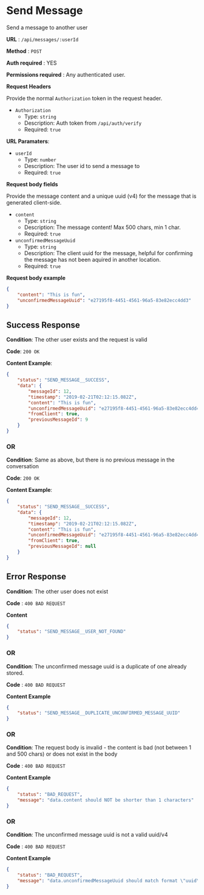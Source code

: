 # Send Message

Send a message to another user

**URL** : `/api/messages/:userId`

**Method** : `POST`

**Auth required** : YES

**Permissions required** : Any authenticated user.

**Request Headers**

Provide the normal `Authorization` token in the request header.

* `Authorization`
  * Type: `string`
  * Description: Auth token from `/api/auth/verify`
  * Required: `true`

**URL Paramaters**:
* `userId`
  * Type: `number`
  * Description: The user id to send a message to
  * Required: `true`

**Request body fields**

Provide the message content and a unique uuid (v4) for the message that is generated client-side.

* `content`
  * Type: `string`
  * Description: The message content! Max 500 chars, min 1 char.
  * Required: `true`
* `unconfirmedMessageUuid`
  * Type: `string`
  * Description: The client uuid for the message, helpful for confirming the message has not been aquired in another location.
  * Required: `true`

**Request body example**

```json
{
	"content": "This is fun",
	"unconfirmedMessageUuid": "e27195f8-4451-4561-96a5-83e82ecc4dd3"
}
```

## Success Response

**Condition**: The other user exists and the request is valid

**Code**: `200 OK`

**Content Example**:

```json
{
    "status": "SEND_MESSAGE__SUCCESS",
    "data": {
        "messageId": 12,
        "timestamp": "2019-02-21T02:12:15.082Z",
        "content": "This is fun",
        "unconfirmedMessageUuid": "e27195f8-4451-4561-96a5-83e82ecc4dd4",
        "fromClient": true,
        "previousMessageId": 9
    }
}
```

### OR

**Condition**: Same as above, but there is no previous message in the conversation

**Code**: `200 OK`

**Content Example**:

```json
{
    "status": "SEND_MESSAGE__SUCCESS",
    "data": {
        "messageId": 12,
        "timestamp": "2019-02-21T02:12:15.082Z",
        "content": "This is fun",
        "unconfirmedMessageUuid": "e27195f8-4451-4561-96a5-83e82ecc4dd4",
        "fromClient": true,
        "previousMessageId": null
    }
}
```

## Error Response

**Condition**: The other user does not exist

**Code** : `400 BAD REQUEST`

**Content**

```json
{
    "status": "SEND_MESSAGE__USER_NOT_FOUND"
}
```

### OR

**Condition**: The unconfirmed message uuid is a duplicate of one already stored.

**Code** : `400 BAD REQUEST`

**Content Example**

```json
{
    "status": "SEND_MESSAGE__DUPLICATE_UNCONFIRMED_MESSAGE_UUID"
}
```

### OR

**Condition**: The request body is invalid - the content is bad (not between 1 and 500 chars) or does not exist in the body

**Code** : `400 BAD REQUEST`

**Content Example**

```json
{
    "status": "BAD_REQUEST",
    "message": "data.content should NOT be shorter than 1 characters"
}
```

### OR

**Condition**: The unconfirmed message uuid is not a valid uuid/v4

**Code** : `400 BAD REQUEST`

**Content Example**

```json
{
    "status": "BAD_REQUEST",
    "message": "data.unconfirmedMessageUuid should match format \"uuid\""
}
```
